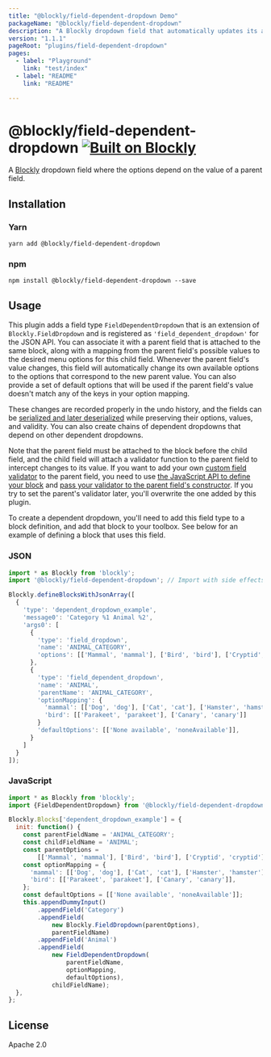 ```yaml
---
title: "@blockly/field-dependent-dropdown Demo"
packageName: "@blockly/field-dependent-dropdown"
description: "A Blockly dropdown field that automatically updates its available options depending on the value of another field."
version: "1.1.1"
pageRoot: "plugins/field-dependent-dropdown"
pages:
  - label: "Playground"
    link: "test/index"
  - label: "README"
    link: "README"

---
```

# @blockly/field-dependent-dropdown [![Built on Blockly](https://tinyurl.com/built-on-blockly)](https://github.com/google/blockly)

A [Blockly](https://www.npmjs.com/package/blockly) dropdown field where the options depend on the value of a parent field.

## Installation

### Yarn
```
yarn add @blockly/field-dependent-dropdown
```

### npm
```
npm install @blockly/field-dependent-dropdown --save
```

## Usage
This plugin adds a field type `FieldDependentDropdown` that is an extension of `Blockly.FieldDropdown` and is registered as `'field_dependent_dropdown'` for the JSON API. You can associate it with a parent field that is attached to the same block, along with a mapping from the parent field's possible values to the desired menu options for this child field. Whenever the parent field's value changes, this field will automatically change its own available options to the options that correspond to the new parent value. You can also provide a set of default options that will be used if the parent field's value doesn't match any of the keys in your option mapping.

These changes are recorded properly in the undo history, and the fields can be [serialized and later deserialized](https://developers.google.com/blockly/guides/configure/web/serialization) while preserving their options, values, and validity. You can also create chains of dependent dropdowns that depend on other dependent dropdowns. 

Note that the parent field must be attached to the block before the child field, and the child field will attach a validator function to the parent field to intercept changes to its value. If you want to add your own [custom field validator](https://developers.google.com/blockly/guides/create-custom-blocks/fields/validators) to the parent field, you need to use [the JavaScript API to define your block](https://developers.google.com/blockly/guides/create-custom-blocks/define-blocks#json_format_versus_javascript_api) and [pass your validator to the parent field's constructor](https://developers.google.com/blockly/guides/create-custom-blocks/fields/built-in-fields/dropdown#creating_a_dropdown_validator). If you try to set the parent's validator later, you'll overwrite the one added by this plugin.

To create a dependent dropdown, you'll need to add this field type to a block definition, and add that block to your toolbox. See below for an example of defining a block that uses this field. 

### JSON

```js
import * as Blockly from 'blockly';
import '@blockly/field-dependent-dropdown'; // Import with side effects.

Blockly.defineBlocksWithJsonArray([
  {
    'type': 'dependent_dropdown_example',
    'message0': 'Category %1 Animal %2',
    'args0': [
      {
        'type': 'field_dropdown',
        'name': 'ANIMAL_CATEGORY',
        'options': [['Mammal', 'mammal'], ['Bird', 'bird'], ['Cryptid', 'cryptid']]
      },
      {
        'type': 'field_dependent_dropdown',
        'name': 'ANIMAL',
        'parentName': 'ANIMAL_CATEGORY',
        'optionMapping': {
          'mammal': [['Dog', 'dog'], ['Cat', 'cat'], ['Hamster', 'hamster']],
          'bird': [['Parakeet', 'parakeet'], ['Canary', 'canary']]
        }
        'defaultOptions': [['None available', 'noneAvailable']],
      }
    ]
  }
]);
```

### JavaScript

```js
import * as Blockly from 'blockly';
import {FieldDependentDropdown} from '@blockly/field-dependent-dropdown';

Blockly.Blocks['dependent_dropdown_example'] = {
  init: function() {
    const parentFieldName = 'ANIMAL_CATEGORY';
    const childFieldName = 'ANIMAL';
    const parentOptions = 
        [['Mammal', 'mammal'], ['Bird', 'bird'], ['Cryptid', 'cryptid']];
    const optionMapping = {
      'mammal': [['Dog', 'dog'], ['Cat', 'cat'], ['Hamster', 'hamster']],
      'bird': [['Parakeet', 'parakeet'], ['Canary', 'canary']],
    };
    const defaultOptions = [['None available', 'noneAvailable']];
    this.appendDummyInput()
        .appendField('Category')
        .appendField(
            new Blockly.FieldDropdown(parentOptions),
            parentFieldName)
        .appendField('Animal')
        .appendField(
            new FieldDependentDropdown(
                parentFieldName,
                optionMapping,
                defaultOptions),
            childFieldName);
  },
};
```

## License

Apache 2.0
